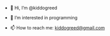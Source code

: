 - 👋 Hi, I’m @kiddogreed
- 👀 I’m interested in programming


- 📫 How to reach me: kiddogreed@gmail.com

<!---
kiddogreed/kiddogreed is a ✨ special ✨ repository because its `README.md` (this file) appears on your GitHub profile.
You can click the Preview link to take a look at your changes.
--->
